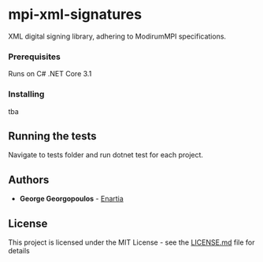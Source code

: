 # mpi-xml-signatures
XML digital signing library, adhering to ModirumMPI specifications. 

### Prerequisites

Runs on C# .NET Core 3.1

### Installing

tba

## Running the tests

Navigate to tests folder and run dotnet test for each project.

## Authors

* **George Georgopoulos** - [Enartia](https://github.com/Enartia)

## License

This project is licensed under the MIT License - see the [LICENSE.md](LICENSE.md) file for details